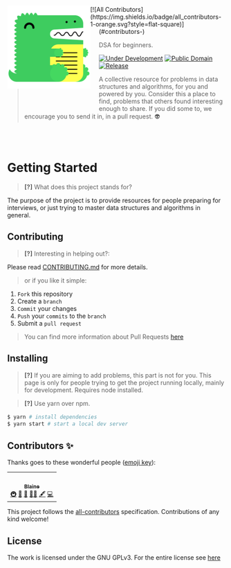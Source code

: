 <img src="static/img/logo.svg" align="left" width="192px" height="192px"/>
<!-- ALL-CONTRIBUTORS-BADGE:START - Do not remove or modify this section -->
[![All Contributors](https://img.shields.io/badge/all_contributors-1-orange.svg?style=flat-square)](#contributors-)
<!-- ALL-CONTRIBUTORS-BADGE:END -->
<img align="left" width="0" height="192px" hspace="10"/>

> DSA for beginners.

[![Under Development](https://img.shields.io/badge/under-development-orange.svg)](https://github.com/GDSCNITD/DSA101) [![Public Domain](https://img.shields.io/badge/public-domain-lightgrey.svg)](https://creativecommons.org/publicdomain/zero/1.0/) [![Release](https://github.com/GDSCNITD/DSA101/workflows/Release/badge.svg)](https://gdscnitd.github.io/dsa101)

> A collective resource for problems in data structures and algorithms, for you and powered by you. Consider this a place to find, problems that others found interesting enough to share. If you did some to, we encourage you to send it in, in a pull request. :alien:

<br>
<br>

# Getting Started

> **[?]** What does this project stands for?

The purpose of the project is to provide resources for people preparing for interviews, or just trying to master data structures and algorithms in general.

## Contributing

> **[?]** Interesting in helping out?:

Please read [CONTRIBUTING.md](CONTRIBUTING.md) for more details.

> or if you like it simple:

1. `Fork` this repository
2. Create a `branch`
3. `Commit` your changes
4. `Push` your `commits` to the `branch`
5. Submit a `pull request`

> You can find more information about Pull Requests [here](https://help.github.com/categories/collaborating-on-projects-using-pull-requests/)

## Installing

> **[?]** If you are aiming to add problems, this part is not for you. This page is only for people trying to get the project running locally, mainly for development. Requires node installed.

> **[?]** Use yarn over npm.
```sh
$ yarn # install dependencies
$ yarn start # start a local dev server
```
## Contributors ✨

Thanks goes to these wonderful people ([emoji key](https://allcontributors.org/docs/en/emoji-key)):

<!-- ALL-CONTRIBUTORS-LIST:START - Do not remove or modify this section -->
<!-- prettier-ignore-start -->
<!-- markdownlint-disable -->
<table>
  <tr>
    <td align="center"><a href="https://blaine.is-a.dev"><img src="https://avatars.githubusercontent.com/u/42214598?v=4?s=100" width="100px;" alt=""/><br /><sub><b>Blaine</b></sub></a><br /><a href="#infra-Blakeinstein" title="Infrastructure (Hosting, Build-Tools, etc)">🚇</a> <a href="#design-Blakeinstein" title="Design">🎨</a> <a href="#maintenance-Blakeinstein" title="Maintenance">🚧</a> <a href="#mentoring-Blakeinstein" title="Mentoring">🧑‍🏫</a> <a href="#content-Blakeinstein" title="Content">🖋</a> <a href="https://github.com/GDSCNITD/DSA101/commits?author=Blakeinstein" title="Code">💻</a></td>
  </tr>
</table>

<!-- markdownlint-restore -->
<!-- prettier-ignore-end -->

<!-- ALL-CONTRIBUTORS-LIST:END -->

This project follows the [all-contributors](https://github.com/all-contributors/all-contributors) specification. Contributions of any kind welcome!

## License

The work is licensed under the GNU GPLv3. For the entire license see [here](LICENSE)